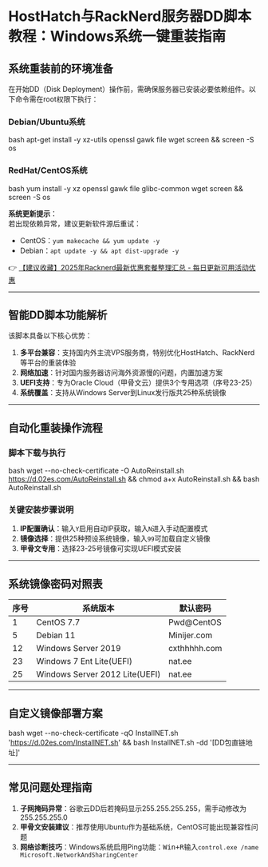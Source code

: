 # HostHatch与RackNerd服务器DD脚本教程：Windows系统一键重装指南

## 系统重装前的环境准备
在开始DD（Disk Deployment）操作前，需确保服务器已安装必要依赖组件。以下命令需在root权限下执行：

### Debian/Ubuntu系统
bash
apt-get install -y xz-utils openssl gawk file wget screen && screen -S os

### RedHat/CentOS系统
bash
yum install -y xz openssl gawk file glibc-common wget screen && screen -S os

**系统更新提示**：  
若出现依赖异常，建议更新软件源后重试：
- CentOS：`yum makecache && yum update -y`
- Debian：`apt update -y && apt dist-upgrade -y`

👉 [【建议收藏】2025年Racknerd最新优惠套餐整理汇总 - 每日更新可用活动优惠](https://bit.ly/Rack_Nerd)

---

## 智能DD脚本功能解析
该脚本具备以下核心优势：
1. **多平台兼容**：支持国内外主流VPS服务商，特别优化HostHatch、RackNerd等平台的重装体验
2. **网络加速**：针对国内服务器访问海外资源慢的问题，内置加速方案
3. **UEFI支持**：专为Oracle Cloud（甲骨文云）提供3个专用选项（序号23-25）
4. **系统覆盖**：支持从Windows Server到Linux发行版共25种系统镜像

---

## 自动化重装操作流程
### 脚本下载与执行
bash
wget --no-check-certificate -O AutoReinstall.sh https://d.02es.com/AutoReinstall.sh && chmod a+x AutoReinstall.sh && bash AutoReinstall.sh

### 关键安装步骤说明
1. **IP配置确认**：输入`Y`启用自动IP获取，输入`N`进入手动配置模式
2. **镜像选择**：提供25种预设系统镜像，输入`99`可加载自定义镜像
3. **甲骨文专用**：选择23-25号镜像可实现UEFI模式安装

---

## 系统镜像密码对照表
| 序号 | 系统版本                      | 默认密码               |
|------|-------------------------------|------------------------|
| 1    | CentOS 7.7                   | Pwd@CentOS            |
| 5    | Debian 11                    | Minijer.com           |
| 12   | Windows Server 2019          | cxthhhhh.com          |
| 23   | Windows 7 Ent Lite(UEFI)     | nat.ee                |
| 25   | Windows Server 2012 Lite(UEFI)| nat.ee               |

---

## 自定义镜像部署方案
bash
wget --no-check-certificate -qO InstallNET.sh 'https://d.02es.com/InstallNET.sh' && bash InstallNET.sh -dd '[DD包直链地址]'

---

## 常见问题处理指南
1. **子网掩码异常**：谷歌云DD后若掩码显示255.255.255.255，需手动修改为255.255.255.0
2. **甲骨文安装建议**：推荐使用Ubuntu作为基础系统，CentOS可能出现兼容性问题
3. **网络诊断技巧**：Windows系统启用Ping功能：<kbd>Win+R</kbd>输入`control.exe /name Microsoft.NetworkAndSharingCenter`